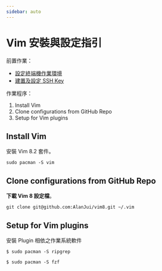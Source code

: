 ```yaml
---
sidebar: auto
---
```


# Vim 安裝與設定指引

前置作業：

- [設定終端機作業環境](./terminal.md)
- [建置及設定 SSH Key](./ssh.md)

作業程序：

1.  Install Vim
2.  Clone configurations from GitHub Repo
3.  Setup for Vim plugins

## Install Vim

安裝 Vim 8.2 套件。

```
sudo pacman -S vim
```

## Clone configurations from GitHub Repo

**下載 Vim 8 設定檔**。

```
git clone git@github.com:AlanJui/vim8.git ~/.vim
```

## Setup for Vim plugins

安裝 Plugin 相依之作業系統軟件

```
$ sudo pacman -S ripgrep

$ sudo pacman -S fzf
```

